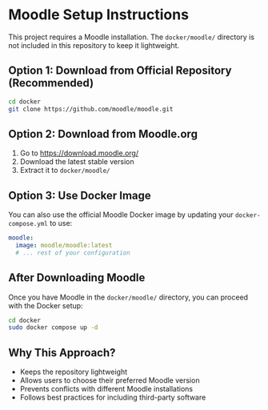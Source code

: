# Moodle Setup Instructions

This project requires a Moodle installation. The `docker/moodle/` directory is not included in this repository to keep it lightweight.

## Option 1: Download from Official Repository (Recommended)

```bash
cd docker
git clone https://github.com/moodle/moodle.git
```

## Option 2: Download from Moodle.org

1. Go to https://download.moodle.org/
2. Download the latest stable version
3. Extract it to `docker/moodle/`

## Option 3: Use Docker Image

You can also use the official Moodle Docker image by updating your `docker-compose.yml` to use:
```yaml
moodle:
  image: moodle/moodle:latest
  # ... rest of your configuration
```

## After Downloading Moodle

Once you have Moodle in the `docker/moodle/` directory, you can proceed with the Docker setup:

```bash
cd docker
sudo docker compose up -d
```

## Why This Approach?

- Keeps the repository lightweight
- Allows users to choose their preferred Moodle version
- Prevents conflicts with different Moodle installations
- Follows best practices for including third-party software

